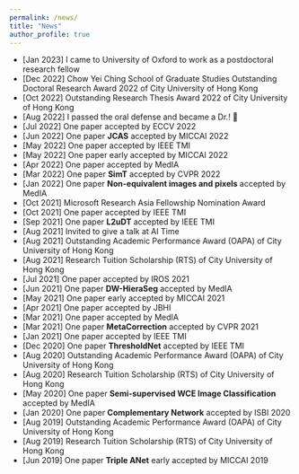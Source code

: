 ```yaml
---
permalink: /news/
title: "News"
author_profile: true
---
```

* [Jan 2023] I came to University of Oxford to work as a postdoctoral research fellow <br>
* [Dec 2022] Chow Yei Ching School of Graduate Studies Outstanding Doctoral Research Award 2022 of City University of Hong Kong <br>
* [Oct 2022] Outstanding Research Thesis Award 2022 of City University of Hong Kong <br>
* [Aug 2022] I passed the oral defense and became a Dr.! 🌟 <br> 
* [Jul 2022] One paper accepted by ECCV 2022 <br> 
* [Jun 2022] One paper **JCAS** accepted by MICCAI 2022 <br> 
* [May 2022] One paper accepted by IEEE TMI <br> 
* [May 2022] One paper early accepted by MICCAI 2022 <br> 
* [Apr 2022] One paper accepted by MedIA <br> 
* [Mar 2022] One paper **SimT** accepted by CVPR 2022 <br> 
* [Jan 2022] One paper **Non-equivalent images and pixels** accepted by MedIA <br> 
* [Oct 2021] Microsoft Research Asia Fellowship Nomination Award <br> 
* [Oct 2021] One paper accepted by IEEE TMI <br> 
* [Sep 2021] One paper **L2uDT** accepted by IEEE TMI <br> 
* [Aug 2021] Invited to give a talk at AI Time <br>
* [Aug 2021] Outstanding Academic Performance Award (OAPA) of City University of Hong Kong <br>
* [Aug 2021] Research Tuition Scholarship (RTS) of City University of Hong Kong <br>
* [Jul 2021] One paper accepted by IROS 2021 <br> 
* [Jun 2021] One paper **DW-HieraSeg** accepted by MedIA <br> 
* [May 2021] One paper early accepted by MICCAI 2021 <br> 
* [Apr 2021] One paper accepted by JBHI <br> 
* [Mar 2021] One paper accepted by MedIA <br> 
* [Mar 2021] One paper **MetaCorrection** accepted by CVPR 2021 <br> 
* [Jan 2021] One paper accepted by IEEE TMI <br> 
* [Dec 2020] One paper **ThresholdNet** accepted by IEEE TMI <br> 
* [Aug 2020] Outstanding Academic Performance Award (OAPA) of City University of Hong Kong <br>
* [Aug 2020] Research Tuition Scholarship (RTS) of City University of Hong Kong <br>
* [May 2020] One paper **Semi-supervised WCE Image Classification** accepted by MedIA <br> 
* [Jan 2020] One paper **Complementary Network** accepted by ISBI 2020 <br> 
* [Aug 2019] Outstanding Academic Performance Award (OAPA) of City University of Hong Kong <br>
* [Aug 2019] Research Tuition Scholarship (RTS) of City University of Hong Kong <br>
* [Jun 2019] One paper **Triple ANet** early accepted by MICCAI 2019 <br>

